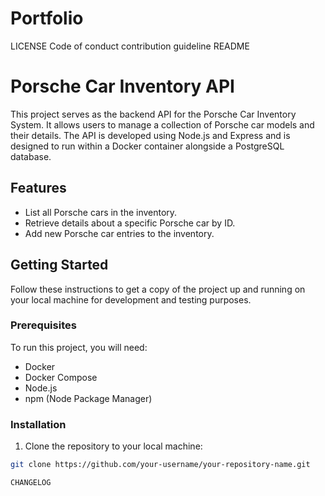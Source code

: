 # Portfolio


LICENSE
Code of conduct 
contribution guideline
README
# Porsche Car Inventory API

This project serves as the backend API for the Porsche Car Inventory System. It allows users to manage a collection of Porsche car models and their details. The API is developed using Node.js and Express and is designed to run within a Docker container alongside a PostgreSQL database.

## Features

- List all Porsche cars in the inventory.
- Retrieve details about a specific Porsche car by ID.
- Add new Porsche car entries to the inventory.

## Getting Started

Follow these instructions to get a copy of the project up and running on your local machine for development and testing purposes.

### Prerequisites

To run this project, you will need:

- Docker
- Docker Compose
- Node.js
- npm (Node Package Manager)

### Installation

1. Clone the repository to your local machine:

```sh
git clone https://github.com/your-username/your-repository-name.git

CHANGELOG